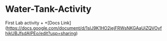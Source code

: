 # Water-Tank-Activity
First Lab activity
+
+[Docs Link] (https://docs.google.com/document/d/1slJ9K1HO2jejFRWsNKGAaUiZQVOyfhjkUBJfsdAIPEo/edit?usp=sharing)
